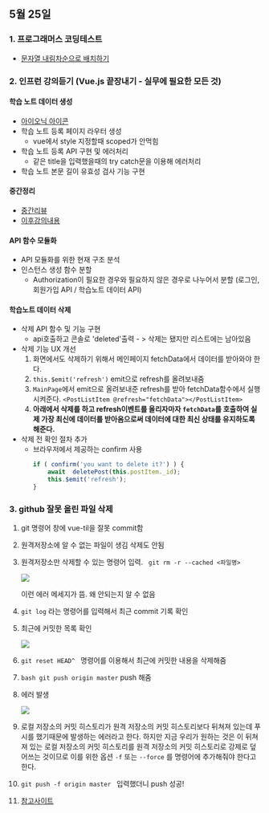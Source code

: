 ## 5월 25일
### 1. 프로그래머스 코딩테스트

 - [문자열 내림차순으로 배치하기](https://github.com/leemyungju9347/Algorithm/blob/master/Level_01/%EB%AC%B8%EC%9E%90%EC%97%B4%20%EB%82%B4%EB%A6%BC%EC%B0%A8%EC%88%9C%EC%9C%BC%EB%A1%9C%20%EB%B0%B0%EC%B9%98%ED%95%98%EA%B8%B0.html)

### 2. 인프런 강의듣기 (Vue.js 끝장내기 - 실무에 필요한 모든 것)
#### 학습 노트 데이터 생성
- [아이오닉 아이콘](https://ionicons.com/usage/)
 - 학습 노트 등록 페이지 라우터 생성
	 - vue에서 style 지정할때 scoped가 안먹힘
 - 학습 노트 등록 API 구현 및 에러처리
	- 같은 title을 입력했을때의 try catch문을 이용해 에러처리
 - 학습 노트 본문 길이 유효성 검사 기능 구현
#### 중간정리
 - [중간리뷰](https://github.com/leemyungju9347/TIL/blob/master/daily-2020-05/0525-review.md)
 - [이후강의내용](https://github.com/joshua1988/vue-til/blob/10_api-modules/todo.md)

#### API 함수 모듈화 

 - API 모듈화를 위한 현재 구조 분석
 - 인스턴스 생성 함수 분할
	 - Authorization이 필요한 경우와 필요하지 않은 경우로 나누어서 분할 (로그인, 회원가입 API / 학습노트 데이터 API)
#### 학습노트 데이터 삭제
 - 삭제 API 함수 및 기능 구현
	 - api호출하고 콘솔로 'deleted'출력 - > 삭제는 됐지만 리스트에는 남아있음
- 삭제 기능 UX 개선
	1. 화면에서도 삭제하기 위해서 메인페이지 fetchData에서 데이터를 받아와야 한다.
	2. ```this.$emit('refresh')``` emit으로 refresh를 올려보내줌
	3. ```MainPage```에서 emit으로 올려보내준 refresh를 받아 fetchData함수에서 실행시켜준다.
		 ```<PostListItem @refresh="fetchData"></PostListItem>```
	4.  **아래에서 삭제를 하고 refresh이벤트를 올리자마자 ```fetchData```를 호출하여 실제 가장 최신에 데이터를 받아옴으로써 데이터에 대한 최신 상태를 유지하도록 해준다.**
- 삭제 전 확인 절차 추가
	- 브라우저에서 제공하는 confirm 사용
		```javascript
		if ( confirm('you want to delete it?') ) {
			await  deletePost(this.postItem._id);
			this.$emit('refresh');
		}
		```


### 3. github 잘못 올린 파일 삭제
1.  git 명령어 창에 vue-til을 잘못 commit함
2.  원격저장소에 알 수 없는 파일이 생김 삭제도 안됨
3.  원격저장소만 삭제할 수 있는 명령어 입력. 
	```  git rm -r --cached <파일명> ```
	
	<img src="../img/githuberror01.PNG">
	
	이런 에러 메세지가 뜸. 왜 안되는지 알 수 없음 
	
4. ```git log``` 라는 명령어를 입력해서 최근 commit 기록 확인
5.  최근에 커밋한 목록 확인

	<img src="../img/githuberror02.PNG">
6. ```git reset HEAD^ ``` 명령어를 이용해서 최근에 커밋한 내용을 삭제해줌
7.  ```bash git push origin master```  push 해줌 
8.  에러 발생

	<img src="../img/githuberror03.PNG">
9. 로컬 저장소의 커밋 히스토리가 원격 저장소의 커밋 히스토리보다 뒤쳐져 있는데 푸시를 했기때문에 발생하는 에러라고 한다. 하지만 지금 우리가 원하는 것은 이 뒤쳐져 있는 로컬 저장소의 커밋 히스토리를 원격 저장소의 커밋 히스토리로 강제로 덮어쓰는 것이므로 이를 위한 옵션 `-f` 또는 `--force` 를 명령어에 추가해줘야 한다고 한다.
10. ```git push -f origin master ``` 입력했더니 push 성공!
11.  [참고사이트](https://jupiny.com/2019/03/19/revert-commits-in-remote-repository/)
	
